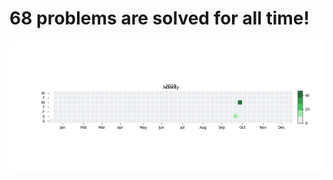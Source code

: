 **68** problems are solved for all time!
=========================================
![](heatmap.png)
